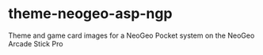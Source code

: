 # theme-neogeo-asp-ngp
Theme and game card images for a NeoGeo Pocket system on the NeoGeo Arcade Stick Pro
